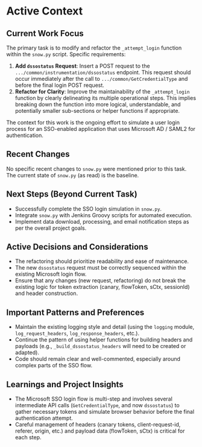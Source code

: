 # Active Context

## Current Work Focus
The primary task is to modify and refactor the `_attempt_login` function within the `snow.py` script. Specific requirements:
1.  **Add `dssostatus` Request**: Insert a POST request to the `.../common/instrumentation/dssostatus` endpoint. This request should occur immediately after the call to `.../common/GetCredentialType` and before the final login POST request.
2.  **Refactor for Clarity**: Improve the maintainability of the `_attempt_login` function by clearly delineating its multiple operational steps. This implies breaking down the function into more logical, understandable, and potentially smaller sub-sections or helper functions if appropriate.

The context for this work is the ongoing effort to simulate a user login process for an SSO-enabled application that uses Microsoft AD / SAML2 for authentication.

## Recent Changes
No specific recent changes to `snow.py` were mentioned prior to this task. The current state of `snow.py` (as read) is the baseline.

## Next Steps (Beyond Current Task)
-   Successfully complete the SSO login simulation in `snow.py`.
-   Integrate `snow.py` with Jenkins Groovy scripts for automated execution.
-   Implement data download, processing, and email notification steps as per the overall project goals.

## Active Decisions and Considerations
-   The refactoring should prioritize readability and ease of maintenance.
-   The new `dssostatus` request must be correctly sequenced within the existing Microsoft login flow.
-   Ensure that any changes (new request, refactoring) do not break the existing logic for token extraction (canary, flowToken, sCtx, sessionId) and header construction.

## Important Patterns and Preferences
-   Maintain the existing logging style and detail (using the `logging` module, `log_request_headers`, `log_response_headers`, etc.).
-   Continue the pattern of using helper functions for building headers and payloads (e.g., `_build_dssostatus_headers` will need to be created or adapted).
-   Code should remain clear and well-commented, especially around complex parts of the SSO flow.

## Learnings and Project Insights
-   The Microsoft SSO login flow is multi-step and involves several intermediate API calls (`GetCredentialType`, and now `dssostatus`) to gather necessary tokens and simulate browser behavior before the final authentication attempt.
-   Careful management of headers (canary tokens, client-request-id, referer, origin, etc.) and payload data (flowToken, sCtx) is critical for each step.
